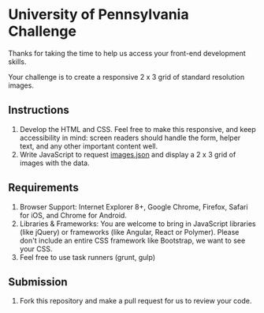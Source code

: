 # University of Pennsylvania Challenge #

Thanks for taking the time to help us access your front-end development skills.

Your challenge is to create a responsive 2 x 3 grid of standard resolution images.

## Instructions ##
1. Develop the HTML and CSS. Feel free to make this responsive, and keep accessibility in mind: screen readers should handle the form, helper text, and any other important content well.
2. Write JavaScript to request [images.json](data/images.json) and display a 2 x 3 grid of images with the data.


## Requirements ##
1. Browser Support: Internet Explorer 8+, Google Chrome, Firefox, Safari for iOS, and Chrome for Android.
2. Libraries & Frameworks: You are welcome to bring in JavaScript libraries (like jQuery) or frameworks (like Angular, React or Polymer). Please don't include an entire CSS framework like Bootstrap, we want to see your CSS.
3. Feel free to use task runners (grunt, gulp)

## Submission ##
 1. Fork this repository and make a pull request for us to review your code.
